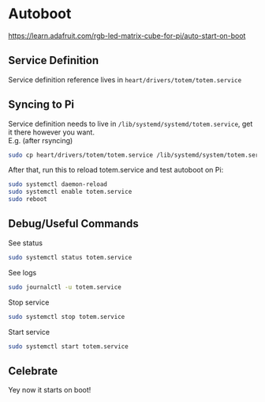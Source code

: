 # Autoboot

https://learn.adafruit.com/rgb-led-matrix-cube-for-pi/auto-start-on-boot

## Service Definition
Service definition reference lives in `heart/drivers/totem/totem.service`

## Syncing to Pi
Service definition needs to live in `/lib/systemd/systemd/totem.service`, get it there however you want.  
E.g. (after rsyncing)
```bash
sudo cp heart/drivers/totem/totem.service /lib/systemd/system/totem.service
```

After that, run this to reload totem.service and test autoboot on Pi:
```bash
sudo systemctl daemon-reload
sudo systemctl enable totem.service
sudo reboot
```

## Debug/Useful Commands
See status
```bash
sudo systemctl status totem.service
```

See logs
```bash
sudo journalctl -u totem.service
```

Stop service
```bash
sudo systemctl stop totem.service
```

Start service
```bash
sudo systemctl start totem.service
```

## Celebrate

Yey now it starts on boot!
